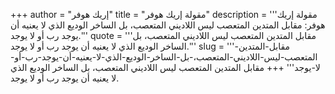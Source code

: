 +++
author = "إريك هوفر"
title = "مقولة إريك هوفر"
description = '''مقولة إريك هوفر: مقابل المتدين المتعصب ليس اللاديني المتعصب، بل الساخر الوديع الذي لا يعنيه أن يوجد رب أو لا يوجد.'''
quote = '''مقابل المتدين المتعصب ليس اللاديني المتعصب، بل الساخر الوديع الذي لا يعنيه أن يوجد رب أو لا يوجد.'''
slug = '''مقابل-المتدين-المتعصب-ليس-اللاديني-المتعصب،-بل-الساخر-الوديع-الذي-لا-يعنيه-أن-يوجد-رب-أو-لا-يوجد'''
+++
مقابل المتدين المتعصب ليس اللاديني المتعصب، بل الساخر الوديع الذي لا يعنيه أن يوجد رب أو لا يوجد.
